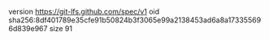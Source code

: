 version https://git-lfs.github.com/spec/v1
oid sha256:8df401789e35cfe91b50824b3f3065e99a2138453ad6a8a173355696d839e967
size 91
